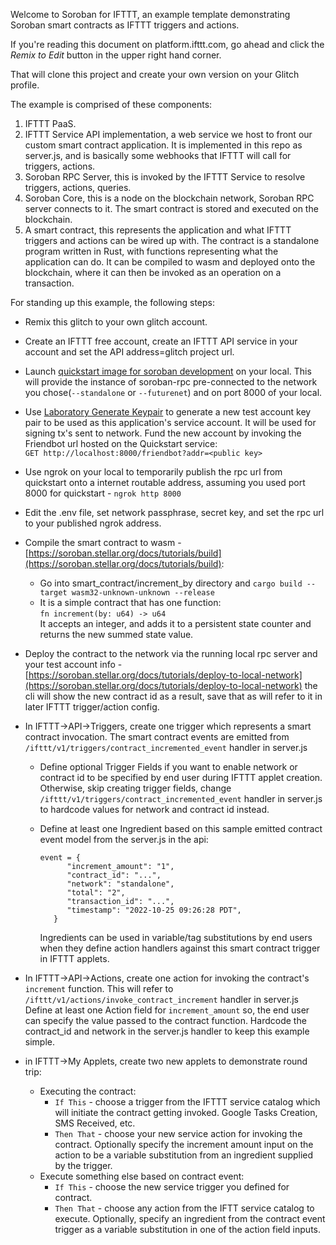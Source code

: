 Welcome to Soroban for IFTTT, an example template demonstrating Soroban smart contracts as IFTTT triggers and actions.

If you're reading this document on platform.ifttt.com, go ahead and click the _Remix to Edit_ button in the upper right hand corner.

That will clone this project and create your own version on your Glitch profile.

The example is comprised of these components:

1. IFTTT PaaS.
2. IFTTT Service API implementation, a web service we host to front our custom smart contract application. 
   It is implemented in this repo as server.js, and is basically some webhooks that IFTTT will call for triggers, actions.
3. Soroban RPC Server, this is invoked by the IFTTT Service to resolve triggers, actions, queries.
4. Soroban Core, this is a node on the blockchain network, Soroban RPC server connects to it.
   The smart contract is stored and executed on the blockchain.
5. A smart contract, this represents the application and what IFTTT triggers and actions can be wired up with.
   The contract is a standalone program written in Rust, with functions representing what the application can do. 
   It can be compiled to wasm and deployed onto the blockchain, where it can then be invoked as an operation on a transaction.  

For standing up this example, the following steps:

* Remix this glitch to your own glitch account.

* Create an IFTTT free account, create an IFTTT API service in your account and set the API address=glitch project url.

* Launch [quickstart image for soroban development](https://github.com/stellar/quickstart#soroban-development) on your local.
   This will provide the instance of soroban-rpc pre-connected to the network you chose(`--standalone` or `--futurenet`) and on port 8000 of your local.

* Use [Laboratory Generate Keypair](https://laboratory.stellar.org/#account-creator?) to generate a new test account key pair to be used as 
this application's service account. It will be used for signing tx's sent to network. Fund the new account by invoking the Friendbot url hosted on the Quickstart service:  
`GET http://localhost:8000/friendbot?addr=<public key>`

* Use ngrok on your local to temporarily publish the rpc url from quickstart onto a internet routable address, assuming you used port 8000 for quickstart - `ngrok http 8000` 

* Edit the .env file, set network passphrase, secret key, and set the rpc url to your published ngrok address.

* Compile the smart contract to wasm - [https://soroban.stellar.org/docs/tutorials/build](https://soroban.stellar.org/docs/tutorials/build):
  * Go into smart_contract/increment_by directory and `cargo build --target wasm32-unknown-unknown --release`  
  * It is a simple contract that has one function:  
    `fn increment(by: u64) -> u64 `  
    It accepts an integer, and adds it to a persistent state counter and returns the new summed state value.
    
* Deploy the contract to the network via the running local rpc server and your test account info - [https://soroban.stellar.org/docs/tutorials/deploy-to-local-network](https://soroban.stellar.org/docs/tutorials/deploy-to-local-network)
   the cli will show the new contract id as a result, save that as will refer to it in later IFTTT trigger/action config.
   
* In IFTTT->API->Triggers, create one trigger which represents a smart contract invocation. The smart contract events are emitted from `/ifttt/v1/triggers/contract_incremented_event` handler in server.js
  
  * Define optional Trigger Fields if you want to enable network or contract id to be specified by end user during IFTTT applet creation. 
    Otherwise, skip creating trigger fields, change `/ifttt/v1/triggers/contract_incremented_event` handler in server.js to hardcode values for network and contract id instead.
  
  * Define at least one Ingredient based on this sample emitted contract event model from the server.js in the api:

    ```
    event = {
          "increment_amount": "1",
          "contract_id": "...", 
          "network": "standalone", 
          "total": "2",
          "transaction_id": "...",
          "timestamp": "2022-10-25 09:26:28 PDT",
       }
    ```
    Ingredients can be used in variable/tag substitutions by end users when they define action handlers against this smart contract trigger in IFTTT applets.
   
   
* In IFTTT->API->Actions, create one action for invoking the contract's `increment` function. 
  This will refer to `/ifttt/v1/actions/invoke_contract_increment` handler in server.js
  Define at least one Action field for `increment_amount` so, the end user can specify the value passed to the contract function.
  Hardcode the contract_id and network in the server.js handler to keep this example simple. 
  
  
* in IFTTT->My Applets, create two new applets to demonstrate round trip:
  * Executing the contract:
    * `If This` - choose a trigger from the IFTTT service catalog which will initiate the contract getting invoked. 
      Google Tasks Creation, SMS Received, etc.
    * `Then That` - choose your new service action for invoking the contract. 
      Optionally specify the increment amount input on the action to be a variable substitution from an ingredient supplied by the trigger.
  * Execute something else based on contract event:
    * `If This` - choose the new service trigger you defined for contract.
    * `Then That` - choose any action from the IFTT service catalog to execute.
      Optionally, specify an ingredient from the contract event trigger as a variable substitution in one of the action field inputs.
      
    
    
  






